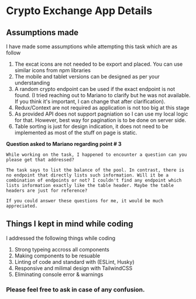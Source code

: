 # Crypto Exchange App Details

## Assumptions made
I have made some assumptions while attempting this task which are as follow

1. The excat icons are not needed to be export and placed. You can use similar icons from npm libraries
1. The mobile and tablet versions can be designed as per your understanding
1. A random crypto endpoint can be used if the exact endpoint is not found. (I tried reaching out to Mariano to clarify but he was not available. If you think it's important, I can change that after clarification).
1. Redux/Context are not required as application is not too big at this stage
1. As provided API does not support pagniation so I can use my local logic for that. However, best way for pagination is to be done on server side.
1. Table sorting is just for design indication, it does not need to be implemented as most of the stuff on page is static.

**Question asked to Mariano regarding point # 3**

`While working on the task, I happened to encounter a question can you please get that addressed?`

`The task says to list the balance of the pool. In contrast, there is no endpoint that directly lists such information. Will it be a combination of endpoints or not? I couldn't find any endpoint which lists information exactly like the table header. Maybe the table headers are just for reference?`

`If you could answer these questions for me, it would be much appreciated.`


## Things I kept in mind while coding
I addressed the following things while coding

1. Strong typeing accross all components
2. Making components to be resuable
3. Linting of code and standard with (ESLint, Husky)
4. Responsive and milimal design with TailwindCSS
5. Eliminating console error & warnings

### Please feel free to ask in case of any confusion.
